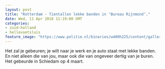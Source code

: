 ```yaml
---
layout: post
title: "Rotterdam - Tientallen lekke banden in ‘Bureau Rijnmond’."
date: Wed, 11 Apr 2018 11:19:00 GMT
categories: 
- zuid-holland 
- hellevoetsluis 
feature_image: "https://www.politie.nl/binaries/w400h225/content/gallery/politie/nieuws/2017/augustus/07-rt/br_logo_vierkant.jpg"
---
```


Het zal je gebeuren; je wilt naar je werk en je auto staat met lekke banden. En niet alleen die van jou, maar ook die van ongeveer dertig van je buren. Het gebeurde in Schiedam op 4 maart.
